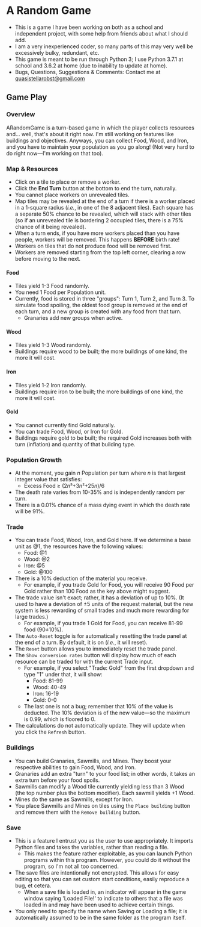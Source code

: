 # A Random Game
* This is a game I have been working on both as a school and independent project, with some help from friends about what I should add.
* I am a very inexperienced coder, so many parts of this may very well be excessively bulky, redundant, etc.
* This game is meant to be run through Python 3; I use Python 3.7.1 at school and 3.6.2 at home (due to inability to update at home).
* Bugs, Questions, Suggestions & Comments: Contact me at quasistellarobst@gmail.com

## Game Play
### Overview
ARandomGame is a turn-based game in which the player collects resources and... well, that's about it right now. I'm still working on features like buildings and objectives. Anyways, you can collect Food, Wood, and Iron, and you have to maintain your population as you go along! (Not very hard to do right now—I'm working on that too).
### Map & Resources
* Click on a tile to place or remove a worker.
* Click the **End Turn** button at the bottom to end the turn, naturally.
* You cannot place workers on unrevealed tiles.
* Map tiles may be revealed at the end of a turn if there is a worker placed in a 1-square radius (*i.e.*, in one of the 8 adjacent tiles). Each square has a separate 50% chance to be revealed, which will stack with other tiles (so if an unrevealed tile is bordering 2 occupied tiles, there is a 75% chance of it being revealed).
* When a turn ends, if you have more workers placed than you have people, workers will be removed. This happens **BEFORE** birth rate!
* Workers on tiles that do not produce food will be removed first.
* Workers are removed starting from the top left corner, clearing a row before moving to the next.
#### Food
* Tiles yield 1-3 Food randomly.
* You need 1 Food per Population unit.
* Currently, food is stored in three "groups": Turn 1, Turn 2, and Turn 3. To simulate food spoiling, the oldest food group is removed at the end of each turn, and a new group is created with any food from that turn.
  * Granaries add new groups when active.
#### Wood
* Tiles yield 1-3 Wood randomly.
* Buildings require wood to be built; the more buildings of one kind, the more it will cost.
#### Iron
* Tiles yield 1-2 Iron randomly.
* Buildings require iron to be built; the more buildings of one kind, the more it will cost.
#### Gold
* You cannot currently find Gold naturally.
* You can trade Food, Wood, or Iron for Gold.
* Buildings require gold to be built; the required Gold increases both with turn (inflation) and quantity of that building type.
### Population Growth
* At the moment, you gain *n* Population per turn where *n* is that largest integer value that satisfies:
  * Excess Food ≥ (2*n*³+3*n*²+25*n*)/6
* The death rate varies from 10-35% and is independently random per turn.
* There is a 0.01% chance of a mass dying event in which the death rate will be 91%.
### Trade
* You can trade Food, Wood, Iron, and Gold here. If we determine a base unit as @1, the resources have the following values:
  * Food: @1
  * Wood: @2
  * Iron: @5
  * Gold: @100
* There is a 10% deduction of the material you receive.
  * For example, if you trade Gold for Food, you will receive 90 Food per Gold rather than 100 Food as the key above might suggest.
* The trade value isn't exact; rather, it has a deviation of up to 10%. (It used to have a deviation of ±5 units of the request material, but the new system is less rewarding of small trades and much more rewarding for large trades.)
  * For example, if you trade 1 Gold for Food, you can receive 81-99 food (90±10%).
* The `Auto-Reset` toggle is for automatically resetting the trade panel at the end of a turn. By default, it is on (*i.e.*, it will reset).
* The `Reset` button allows you to immediately reset the trade panel.
* The `Show conversion rates` button will display how much of each resource can be traded for with the current Trade input.
  * For example, if you select "Trade: Gold" from the first dropdown and type "1" under that, it will show:
    * Food: 81-99
    * Wood: 40-49
    * Iron: 16-19
    * Gold: 0-0
  * The last one is not a bug; remember that 10% of the value is deducted. The 10% deviation is of the new value—so the maximum is 0.99, which is floored to 0.
* The calculations do not automatically update. They will update when you click the `Refresh` button.
### Buildings
* You can build Granaries, Sawmills, and Mines. They boost your respective abilities to gain Food, Wood, and Iron.
* Granaries add an extra "turn" to your food list; in other words, it takes an extra turn before your food spoils.
* Sawmills can modify a Wood tile currently yielding less than 3 Wood (the top number plus the bottom modifier). Each sawmill yields +1 Wood.
* Mines do the same as Sawmills, except for Iron.
* You place Sawmills and Mines on tiles using the `Place building` button and remove them with the `Remove building` button.
### Save
* This is a feature I entrust you as the user to use appropriately. It imports Python files and takes the variables, rather than reading a file.
  * This makes the feature rather exploitable, as you can launch Python programs within this program. However, you could do it without the program, so I'm not all too concerned.
* The save files are intentionally not encrypted. This allows for easy editing so that you can set custom start conditions, easily reproduce a bug, et cetera.
  * When a save file is loaded in, an indicator will appear in the game window saying 'Loaded File!' to indicate to others that a file was loaded in and may have been used to achieve certain things.
* You only need to specify the name when Saving or Loading a file; it is automatically assumed to be in the same folder as the program itself.
